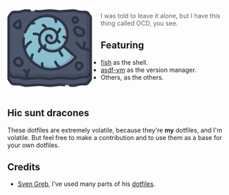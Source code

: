 
<img src="https://raw.githubusercontent.com/arcticicestudio/igloo/master/assets/sb-zsh-banner.svg?sanitize=true" align="left" width="192px" />
<img align="left" width="0" height="192px" hspace="10"/>

> I was told to leave it alone, but I have this thing called OCD, you see.

## Featuring

- [fish](https://fishshell.com/) as the shell.
- [asdf-vm](https://asdf-vm.com/) as the version manager.
- Others, as the others.

<br>

## Hic sunt dracones

These dotfiles are extremely volatile, because they're **my** dotfiles, and I'm volatile. But feel free to make a contribution and to use them as a base for your own dotfiles.

## Credits

- [Sven Greb](https://github.com/arcticicestudio), i've used many parts of his [dotfiles](https://github.com/arcticicestudio/igloo).
